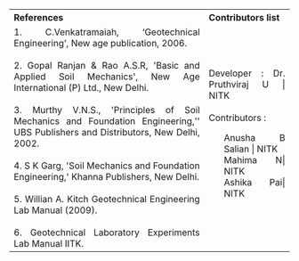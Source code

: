 <table style="text-align: justify;">
<tr style="background-color: transparent;">
  <th>References</th>
    <th>Contributors list</th>
  </tr>
  <tr style="background-color: transparent;">
  <td>
    1. C.Venkatramaiah, ‘Geotechnical Engineering’, New age publication, 2006.</br></br>
    2. Gopal Ranjan & Rao A.S.R, 'Basic and Applied Soil Mechanics', New Age International (P) Ltd., New Delhi.</br></br>
    3. Murthy V.N.S., 'Principles of Soil Mechanics and Foundation Engineering,'' UBS Publishers and Distributors, New Delhi, 2002.</br></br>
    4. S K Garg, 'Soil Mechanics and Foundation Engineering,' Khanna Publishers, New Delhi.</br></br>
    5. Willian A. Kitch Geotechnical Engineering Lab Manual (2009).</br></br>
    6. Geotechnical Laboratory Experiments Lab Manual IITK.</td>
    <td>Developer : Dr. Pruthviraj U | NITK</br></br>
    Contributors :
    <ul style="list-style-type: none;">
    <li>Anusha B Salian | NITK</li>
    <li>Mahima N| NITK</li>
    <li>Ashika Pai| NITK</li>
    </ul></td>
  </tr>
</table>
